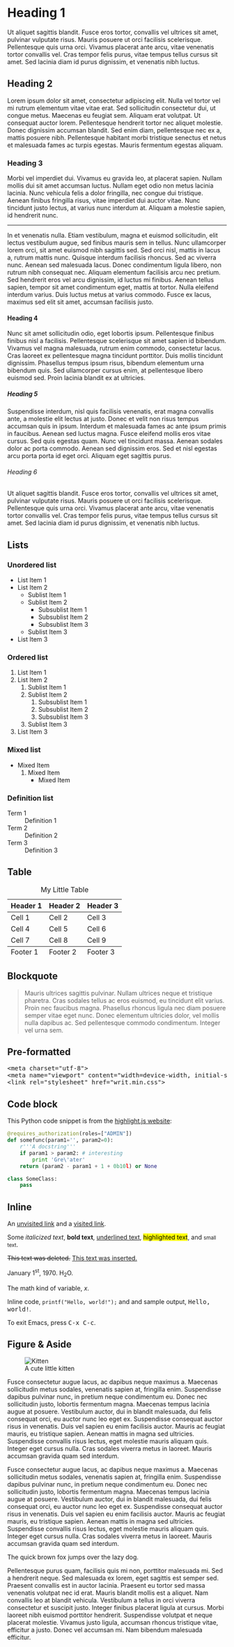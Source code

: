 <!-- Extensively uses portions of the Writ v1.0.4 html reference, which is
licensed as follows:
Copyright © 2015, Curtis McEnroe <curtis@cmcenroe.me>
https://cmcenroe.me/writ/LICENSE (ISC)
--->
# Heading 1

Ut aliquet sagittis blandit. Fusce eros tortor, convallis vel ultrices sit
amet, pulvinar vulputate risus. Mauris posuere ut orci facilisis
scelerisque. Pellentesque quis urna orci. Vivamus placerat ante arcu, vitae
venenatis tortor convallis vel. Cras tempor felis purus, vitae tempus
tellus cursus sit amet. Sed lacinia diam id purus dignissim, et venenatis
nibh luctus.

## Heading 2

Lorem ipsum dolor sit amet, consectetur adipiscing elit. Nulla vel tortor
vel mi rutrum elementum vitae vitae erat. Sed sollicitudin consectetur dui,
ut congue metus. Maecenas eu feugiat sem. Aliquam erat volutpat. Ut
consequat auctor lorem. Pellentesque hendrerit tortor nec aliquet molestie.
Donec dignissim accumsan blandit. Sed enim diam, pellentesque nec ex a,
mattis posuere nibh. Pellentesque habitant morbi tristique senectus et
netus et malesuada fames ac turpis egestas. Mauris fermentum egestas
aliquam.

### Heading 3

Morbi vel imperdiet dui. Vivamus eu gravida leo, at placerat sapien. Nullam
mollis dui sit amet accumsan luctus. Nullam eget odio non metus lacinia
lacinia. Nunc vehicula felis a dolor fringilla, nec congue dui tristique.
Aenean finibus fringilla risus, vitae imperdiet dui auctor vitae. Nunc
tincidunt justo lectus, at varius nunc interdum at. Aliquam a molestie
sapien, id hendrerit nunc.

<hr>

In et venenatis nulla. Etiam vestibulum, magna et euismod sollicitudin,
elit lectus vestibulum augue, sed finibus mauris sem in tellus. Nunc
ullamcorper lorem orci, sit amet euismod nibh sagittis sed. Sed orci nisl,
mattis in lacus a, rutrum mattis nunc. Quisque interdum facilisis rhoncus.
Sed ac viverra nunc. Aenean sed malesuada lacus. Donec condimentum ligula
libero, non rutrum nibh consequat nec. Aliquam elementum facilisis arcu nec
pretium. Sed hendrerit eros vel arcu dignissim, id luctus mi finibus.
Aenean tellus sapien, tempor sit amet condimentum eget, mattis at tortor.
Nulla eleifend interdum varius. Duis luctus metus at varius commodo. Fusce
ex lacus, maximus sed elit sit amet, accumsan facilisis justo.

#### Heading 4

Nunc sit amet sollicitudin odio, eget lobortis ipsum. Pellentesque finibus
finibus nisl a facilisis. Pellentesque scelerisque sit amet sapien id
bibendum. Vivamus vel magna malesuada, rutrum enim commodo, consectetur
lacus. Cras laoreet ex pellentesque magna tincidunt porttitor. Duis mollis
tincidunt dignissim. Phasellus tempus ipsum risus, bibendum elementum urna
bibendum quis. Sed ullamcorper cursus enim, at pellentesque libero euismod
sed. Proin lacinia blandit ex at ultricies.

##### Heading 5

Suspendisse interdum, nisl quis facilisis venenatis, erat magna convallis
ante, a molestie elit lectus at justo. Donec et velit non risus tempus
accumsan quis in ipsum. Interdum et malesuada fames ac ante ipsum primis in
faucibus. Aenean sed luctus magna. Fusce eleifend mollis eros vitae cursus.
Sed quis egestas quam. Nunc vel tincidunt massa. Aenean sodales dolor ac
porta commodo. Aenean sed dignissim eros. Sed et nisl egestas arcu porta
porta id eget orci. Aliquam eget sagittis purus.

###### Heading 6

Ut aliquet sagittis blandit. Fusce eros tortor, convallis vel ultrices sit
amet, pulvinar vulputate risus. Mauris posuere ut orci facilisis
scelerisque. Pellentesque quis urna orci. Vivamus placerat ante arcu, vitae
venenatis tortor convallis vel. Cras tempor felis purus, vitae tempus
tellus cursus sit amet. Sed lacinia diam id purus dignissim, et venenatis
nibh luctus.

## Lists

### Unordered list

- List Item 1
- List Item 2
    - Sublist Item 1
    - Sublist Item 2
        - Subsublist Item 1
        - Subsublist Item 2
        - Subsublist Item 3
    - Sublist Item 3
- List Item 3

### Ordered list

1. List Item 1
2. List Item 2
    1. Sublist Item 1
    2. Sublist Item 2
        1. Subsublist Item 1
        2. Subsublist Item 2
        3. Subsublist Item 3
    3. Sublist Item 3
3. List Item 3

### Mixed list

- Mixed Item
    1. Mixed Item
        - Mixed Item

### Definition list

<dl>
  <dt>Term 1</dt>
  <dd>Definition 1</dd>
  <dt>Term 2</dt>
  <dd>Definition 2</dd>
  <dt>Term 3</dt>
  <dd>Definition 3</dd>
</dl>

## Table

<table>
  <caption>My Little Table</caption>

  <thead>
    <tr>
      <th>Header 1</th>
      <th>Header 2</th>
      <th>Header 3</th>
    </tr>
  </thead>

  <tbody>
    <tr>
      <td>Cell 1</td>
      <td>Cell 2</td>
      <td>Cell 3</td>
    </tr>
    <tr>
      <td>Cell 4</td>
      <td>Cell 5</td>
      <td>Cell 6</td>
    </tr>
    <tr>
      <td>Cell 7</td>
      <td>Cell 8</td>
      <td>Cell 9</td>
    </tr>
  </tbody>

  <tfoot>
    <tr>
      <td>Footer 1</td>
      <td>Footer 2</td>
      <td>Footer 3</td>
    </tr>
  </tfoot>
</table>

## Blockquote

>  Mauris ultrices sagittis pulvinar. Nullam ultrices neque et tristique
pharetra. Cras sodales tellus ac eros euismod, eu tincidunt elit varius.
Proin nec faucibus magna. Phasellus rhoncus ligula nec diam posuere semper
vitae eget nunc. Donec elementum ultricies dolor, vel mollis nulla dapibus
ac. Sed pellentesque commodo condimentum. Integer vel urna sem.

## Pre-formatted

<pre>&lt;meta charset="utf-8"&gt;
&lt;meta name="viewport" content="width=device-width, initial-scale=1.0"&gt;
&lt;link rel="stylesheet" href="writ.min.css"&gt;</pre>

## Code block

This Python code snippet is from the [highlight.js website](https://highlightjs.org/static/demo/):

```python
@requires_authorization(roles=["ADMIN"])
def somefunc(param1='', param2=0):
    r'''A docstring'''
    if param1 > param2: # interesting
        print 'Gre\'ater'
    return (param2 - param1 + 1 + 0b10l) or None

class SomeClass:
    pass
```

## Inline

An [unvisited link](bye) and a [visited link](/reference).

Some _italicized text_, **bold text**, <u>underlined text</u>,
<mark>highlighted text</mark>, and <small>small text</small>.

<del>This text was deleted.</del> <ins>This text was inserted.</ins>

January 1<sup>st</sup>, 1970. H<sub>2</sub>O.

The math kind of variable, <var>x</var>.

Inline code, `printf("Hello, world!");` and and sample output,
<samp>Hello, world!</samp>.

To exit Emacs, press <kbd>C-x C-c</kbd>.

## Figure & Aside

<figure>
  <img alt="Kitten" src="https://placekitten.com/g/200/280">
  <figcaption>A cute little kitten</figcaption>
</figure>

Fusce consectetur augue lacus, ac dapibus neque maximus a. Maecenas
sollicitudin metus sodales, venenatis sapien at, fringilla enim.
Suspendisse dapibus pulvinar nunc, in pretium neque condimentum eu. Donec
nec sollicitudin justo, lobortis fermentum magna. Maecenas tempus lacinia
augue at posuere. Vestibulum auctor, dui in blandit malesuada, dui felis
consequat orci, eu auctor nunc leo eget ex. Suspendisse consequat auctor
risus in venenatis. Duis vel sapien eu enim facilisis auctor. Mauris ac
feugiat mauris, eu tristique sapien. Aenean mattis in magna sed ultricies.
Suspendisse convallis risus lectus, eget molestie mauris aliquam quis.
Integer eget cursus nulla. Cras sodales viverra metus in laoreet. Mauris
accumsan gravida quam sed interdum.

Fusce consectetur augue lacus, ac dapibus neque maximus a. Maecenas
sollicitudin metus sodales, venenatis sapien at, fringilla enim.
Suspendisse dapibus pulvinar nunc, in pretium neque condimentum eu. Donec
nec sollicitudin justo, lobortis fermentum magna. Maecenas tempus lacinia
augue at posuere. Vestibulum auctor, dui in blandit malesuada, dui felis
consequat orci, eu auctor nunc leo eget ex. Suspendisse consequat auctor
risus in venenatis. Duis vel sapien eu enim facilisis auctor. Mauris ac
feugiat mauris, eu tristique sapien. Aenean mattis in magna sed ultricies.
Suspendisse convallis risus lectus, eget molestie mauris aliquam quis.
Integer eget cursus nulla. Cras sodales viverra metus in laoreet. Mauris
accumsan gravida quam sed interdum.

<aside>
  The quick brown fox jumps over the lazy dog.
</aside>

Pellentesque purus quam, facilisis quis mi non, porttitor malesuada mi. Sed
a hendrerit neque. Sed malesuada ex lorem, eget sagittis est semper sed.
Praesent convallis est in auctor lacinia. Praesent eu tortor sed massa
venenatis volutpat nec id erat. Mauris blandit mollis est a aliquet. Nam
convallis leo at blandit vehicula. Vestibulum a tellus in orci viverra
consectetur et suscipit justo. Integer finibus placerat ligula at cursus.
Morbi laoreet nibh euismod porttitor hendrerit. Suspendisse volutpat et
neque placerat molestie. Vivamus justo ligula, accumsan rhoncus tristique
vitae, efficitur a justo. Donec vel accumsan mi. Nam bibendum malesuada
efficitur.
